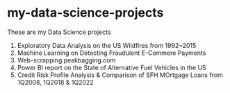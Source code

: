 # my-data-science-projects
These are my Data Science projects
1. Exploratory Data Analysis on the US Wildfires from 1992~2015
2. Machine Learning on Detecting Fraudulent E-Commere Payments
3. Web-scrapping peakbagging.com
4. Power BI report on the State of Alternative Fuel Vehicles in the US
5. Credit Risk Profile Analysis & Comparison of SFH MOrtgage Loans from 1Q2008, 1Q2018 & 1Q2022
